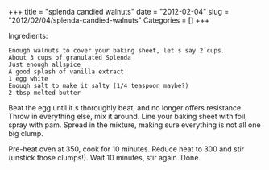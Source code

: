 +++
title = "splenda candied walnuts"
date = "2012-02-04"
slug = "2012/02/04/splenda-candied-walnuts"
Categories = []
+++

Ingredients:

```
Enough walnuts to cover your baking sheet, let.s say 2 cups.
About 3 cups of granulated Splenda
Just enough allspice
A good splash of vanilla extract
1 egg white
Enough salt to make it salty (1/4 teaspoon maybe?)
2 tbsp melted butter
```

Beat the egg until it.s thoroughly beat, and no longer offers resistance. Throw in everything else, mix it around. Line your baking sheet with foil, spray with pam. Spread in the mixture, making sure everything is not all one big clump.

Pre-heat oven at 350, cook for 10 minutes. Reduce heat to 300 and stir (unstick those clumps!). Wait 10 minutes, stir again. Done.
